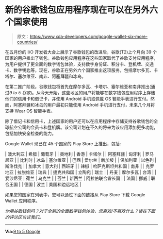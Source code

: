 # 新的谷歌钱包应用程序现在可以在另外六个国家使用

> 原文：<https://www.xda-developers.com/google-wallet-six-more-countries/>

在五月份的 I/O 开发者大会上展示了谷歌钱包的改进后，谷歌(T2)上个月向 39 个国家的用户推出了钱包。谷歌钱包应用程序在这些国家取代了谷歌支付应用程序，为用户提供了更全面的数字钱包体验，支持数字身份证、积分卡、登机牌、交通卡、数字钥匙等。现在，谷歌正在另外六个国家推出这项服务，包括摩尔多瓦、卡塔尔、塞尔维亚、南非、阿塞拜疆和冰岛。

在第二推广阶段，谷歌钱包将首先在摩尔多瓦、卡塔尔、塞尔维亚和南非推出(通过*9 to 5 谷歌*)。从今天开始，这些地区的用户将能够在数字钱包应用程序上存储他们的信用卡和借记卡，并使用 Android 手机或佩戴 OS 智能手表进行支付。然而，阿塞拜疆和冰岛的用户最初只能使用 Android 手机进行支付，未来几个月将支持 Wear OS 智能手表。

除了借记卡和信用卡，上述国家的用户还可以在应用程序中存储支持谷歌钱包的全球航空公司的会员卡和登机牌。该公司计划在不久的将来为该应用添加更多功能，包括加快安全检查的能力。

Google Wallet 现已在 45 个国家的 Play Store 上推出，包括:

| 澳大利亚 | 希腊 | 葡萄牙 |
| 奥地利 | 香港 | 卡塔尔 |
| 阿塞拜疆 | 匈牙利 | 罗马尼亚 |
| 比利时 | 冰岛 | 塞尔维亚 |
| 巴西 | 爱尔兰 | 新加坡 |
| 保加利亚 | 以色列 | 斯洛伐克 |
| 加拿大 | 意大利 | 西班牙 |
| 辣椒 | 哈萨克斯坦共和国 | 南非 |
| 克罗地亚 | 拉脱维亚 | 瑞典 |
| 捷克共和国 | 立陶宛 | 瑞士 |
| 丹麦 | 摩尔多瓦 | 台湾 |
| 爱沙尼亚 | 荷兰 | 乌克兰 |
| 芬兰 | 新西兰 | 阿拉伯联合酋长国 |
| 法国 | 挪威 | 联合王国 |
| 德国 | 波兰 | 美国和边远地区 |

如果您的国家在列表中，您可以通过下面的链接从 Play Store 下载 Google Wallet 应用程序。

*你用谷歌钱包吗？对于全新的全面数字钱包体验，您喜欢/不喜欢什么？请在下面的评论区告诉我们。*

* * *

**Via:**[9 to 5 Google](https://9to5google.com/2022/08/23/google-wallet-new-countries/)